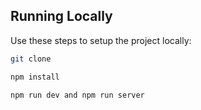 ## Running Locally

Use these steps to setup the project locally:

```bash
git clone
```

```bash
npm install
```

```bash
npm run dev and npm run server
```
